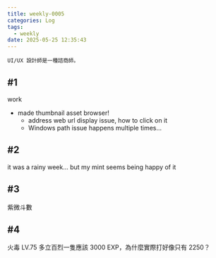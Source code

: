```yaml
---
title: weekly-0005
categories: Log
tags:
  - weekly
date: 2025-05-25 12:35:43
---
```

```
UI/UX 設計師是一種諮商師。
```
## #1
work
- made thumbnail asset browser!
  - address web url display issue, how to click on it
  - Windows path issue happens multiple times...

## #2
it was a rainy week...
but my mint seems being happy of it

## #3
紫微斗數

## #4
火毒 LV.75
多立百烈一隻應該 3000 EXP，為什麼實際打好像只有 2250？
